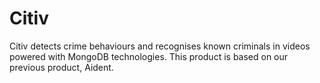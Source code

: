 # Citiv
Citiv detects crime behaviours and recognises known criminals in videos powered with MongoDB technologies. This product is based on our previous product, Aident. 
